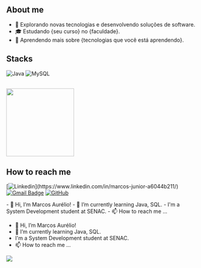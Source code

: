 ## About me

- 🤔 Explorando novas tecnologias e desenvolvendo soluções de software.
- 🎓 Estudando {seu curso} no {faculdade}.
- 🌱 Aprendendo mais sobre {tecnologias que você está aprendendo}.

## Stacks

![Java](https://img.shields.io/badge/-Java-333333?style=flat&logo=Java&logoColor=007396)
![MySQL](https://img.shields.io/badge/-MySQL-333333?style=flat&logo=mysql)


<br/>

<a href="https://github.com/marcosarl1">
  <img height="180em" src="https://github-readme-stats.vercel.app/api?username=marcosarl1&theme=github_dark&show_icons=true" />
</a>

## How to reach me

[![Linkedin](https://img.shields.io/badge/-username-blue?style=flat-square&logo=Linkedin&logoColor=white&link="marcos")](https://www.linkedin.com/in/marcos-junior-a6044b211/)
[![Gmail Badge](https://img.shields.io/badge/-seuemail@email.com-006bed?style=flat-square&logo=Gmail&logoColor=white&link=mailto:marcosajr11@gmail.com)](mailto:marcosajr11@gmail.com)
[![GitHub](https://img.shields.io/github/followers/iuricode?label=follow&style=social)](https://github.com/marcosarl1)



<p>
  - 👋 Hi, I’m Marcos Aurélio!
- 🌱 I’m currently learning Java, SQL.
- I'm a System Development student at SENAC.
- 📫 How to reach me ...
</p>

- 👋 Hi, I’m Marcos Aurélio!
- 🌱 I’m currently learning Java, SQL.
- I'm a System Development student at SENAC.
- 📫 How to reach me ...



<div>
  <a href="https://www.linkedin.com/in/marcos-junior-a6044b211/" target="_blank"><img src="https://img.shields.io/badge/LinkedIn-0077B5?style=for-the-badge&logo=linkedin&logoColor=white" target="_blank"></a>
</div>

<!---
marcosarl1/marcosarl1 is a ✨ special ✨ repository because its `README.md` (this file) appears on your GitHub profile.
You can click the Preview link to take a look at your changes.
--->
